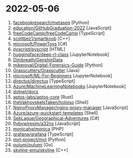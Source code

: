 # 2022-05-06

1. [facebookresearch/metaseq](https://github.com/facebookresearch/metaseq "Repo for external large-scale work") [Python]
2. [education/GitHubGraduation-2022](https://github.com/education/GitHubGraduation-2022 "Join the GitHub Graduation Yearbook and walk the stage on June 11.") [JavaScript]
3. [freeCodeCamp/freeCodeCamp](https://github.com/freeCodeCamp/freeCodeCamp "freeCodeCamp.org's open-source codebase and curriculum. Learn to code for free.") [TypeScript]
4. [scottbez1/smartknob](https://github.com/scottbez1/smartknob "Haptic input knob with software-defined endstops and virtual detents") [C++]
5. [microsoft/PowerToys](https://github.com/microsoft/PowerToys "Windows system utilities to maximize productivity") [C#]
6. [pyscript/pyscript](https://github.com/pyscript/pyscript "") [HTML]
7. [huggingface/deep-rl-class](https://github.com/huggingface/deep-rl-class "This repo contain the syllabus of the Hugging Face Deep Reinforcement Learning Class.") [JupyterNotebook]
8. [Dimbreath/GenshinData](https://github.com/Dimbreath/GenshinData "Repository containing the game data for the game Genshin Impact.") 
9. [mikeroyal/Digital-Forensics-Guide](https://github.com/mikeroyal/Digital-Forensics-Guide "Digital Forensics Guide") [Python]
10. [Grasscutters/Grasscutter](https://github.com/Grasscutters/Grasscutter "A server software reimplementation for a certain anime game.") [Java]
11. [microsoft/ML-For-Beginners](https://github.com/microsoft/ML-For-Beginners "12 weeks, 26 lessons, 52 quizzes, classic Machine Learning for all") [JupyterNotebook]
12. [directus/directus](https://github.com/directus/directus "The Modern Data Stack 🐰 — Directus is an instant REST+GraphQL API and intuitive no-code data collaboration app for any SQL database.") [TypeScript]
13. [Azure/MachineLearningNotebooks](https://github.com/Azure/MachineLearningNotebooks "Python notebooks with ML and deep learning examples with Azure Machine Learning Python SDK | Microsoft") [JupyterNotebook]
14. [dotnet/docs](https://github.com/dotnet/docs "This repository contains .NET Documentation.") 
15. [aptos-labs/aptos-core](https://github.com/aptos-labs/aptos-core "A layer 1 for everyone!") [Rust]
16. [theVakhovskeIsTaken/holoiso](https://github.com/theVakhovskeIsTaken/holoiso "SteamOS 3 (Holo) archiso configuration") [Shell]
17. [NginxProxyManager/nginx-proxy-manager](https://github.com/NginxProxyManager/nginx-proxy-manager "Docker container for managing Nginx proxy hosts with a simple, powerful interface") [JavaScript]
18. [Azure/azure-quickstart-templates](https://github.com/Azure/azure-quickstart-templates "Azure Quickstart Templates") [Shell]
19. [SebLague/Geographical-Adventures](https://github.com/SebLague/Geographical-Adventures "") [C#]
20. [flybywiresim/a32nx](https://github.com/flybywiresim/a32nx "The A32NX Project is a community driven open source project to create a free Airbus A320neo in Microsoft Flight Simulator that is as close to reality as possible.") [JavaScript]
21. [monicahq/monica](https://github.com/monicahq/monica "Personal CRM. Remember everything about your friends, family and business relationships.") [PHP]
22. [grafana/grafana](https://github.com/grafana/grafana "The open and composable observability and data visualization platform. Visualize metrics, logs, and traces from multiple sources like Prometheus, Loki, Elasticsearch, InfluxDB, Postgres and many more.") [TypeScript]
23. [mvt-project/mvt](https://github.com/mvt-project/mvt "MVT (Mobile Verification Toolkit) helps with conducting forensics of mobile devices in order to find signs of a potential compromise.") [Python]
24. [pulumi/pulumi](https://github.com/pulumi/pulumi "Pulumi - Universal Infrastructure as Code. Your Cloud, Your Language, Your Way 🚀") [Go]
25. [skyline-emu/skyline](https://github.com/skyline-emu/skyline "Run Nintendo Switch homebrew & games on your Android device!") [C++]

